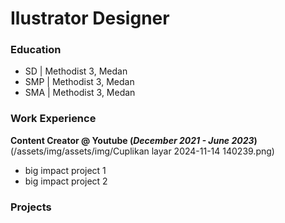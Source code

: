 # Ilustrator Designer

### Education
- SD  | Methodist 3, Medan
- SMP | Methodist 3, Medan
- SMA | Methodist 3, Medan

### Work Experience
**Content Creator @ Youtube (_December 2021 - June 2023_)**
(/assets/img/assets/img/Cuplikan layar 2024-11-14 140239.png)
- big impact project 1
- big impact project 2

### Projects
